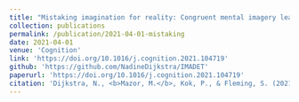 ```yaml
---
title: "Mistaking imagination for reality: Congruent mental imagery leads to more liberal perceptual detection"
collection: publications
permalink: /publication/2021-04-01-mistaking
date: 2021-04-01
venue: 'Cognition'
link: 'https://doi.org/10.1016/j.cognition.2021.104719'
github: 'https://github.com/NadineDijkstra/IMADET'
paperurl: 'https://doi.org/10.1016/j.cognition.2021.104719'
citation: 'Dijkstra, N., <b>Mazor, M.</b>, Kok, P., & Fleming, S. (2021). Mistaking imagination for reality: Congruent mental imagery leads to more liberal perceptual detection. <i>Cognition</i>, 212, 104719.'
---
```

